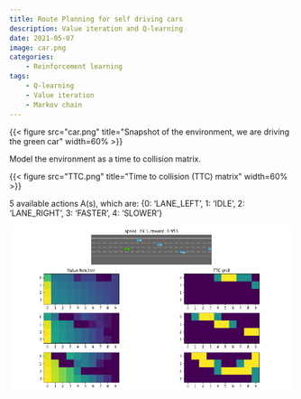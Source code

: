 ```yaml
---
title: Route Planning for self driving cars
description: Value iteration and Q-learning
date: 2021-05-07 
image: car.png
categories:
    - Reinforcement learning
tags:
    - Q-learning
    - Value iteration
    - Markov chain
---
```


{{< figure src="car.png" title="Snapshot of the environment, we are driving the green car" width=60% >}}


Model the environment as a time to collision matrix.

{{< figure src="TTC.png" title="Time to collision (TTC) matrix" width=60% >}}

5 available actions A(s), which are: {0: ‘LANE_LEFT’, 1: ‘IDLE’, 2: ‘LANE_RIGHT’, 3: ‘FASTER’, 4: ‘SLOWER’}

![Value function when the car is driving](<car driving.gif>)